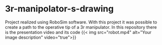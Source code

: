 # 3r-manipolator-s-drawing

Project realized using RoboSim software.
 With this project it was possible to create a path to the operative tip of a 3r manipulator.
 In this repository there is the presentation video and its code
{{< img src="robot.mp4" alt="Your image description" video="true">}}